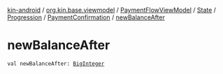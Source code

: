 [kin-android](../../../../../index.md) / [org.kin.base.viewmodel](../../../../index.md) / [PaymentFlowViewModel](../../../index.md) / [State](../../index.md) / [Progression](../index.md) / [PaymentConfirmation](index.md) / [newBalanceAfter](./new-balance-after.md)

# newBalanceAfter

`val newBalanceAfter: `[`BigInteger`](https://docs.oracle.com/javase/6/docs/api/java/math/BigInteger.html)